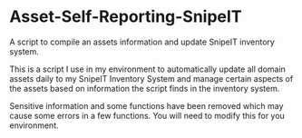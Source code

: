 # Asset-Self-Reporting-SnipeIT
A script to compile an assets information and update SnipeIT inventory system.

This is a script I use in my environment to automatically update all domain assets daily to my SnipeIT Inventory System and manage certain aspects of the assets based on information the script finds in the inventory system.

Sensitive information and some functions have been removed which may cause some errors in a few functions. You will need to modify this for you environment. 
